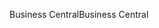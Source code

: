 <span data-ttu-id="b0f2c-101">Business Central</span><span class="sxs-lookup"><span data-stu-id="b0f2c-101">Business Central</span></span>
